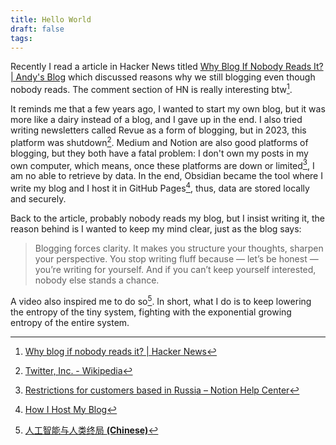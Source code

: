 ```yaml
---
title: Hello World
draft: false
tags:
---
```

Recently I read a article in Hacker News titled [Why Blog If Nobody Reads It? | Andy's Blog](https://andysblog.uk/why-blog-if-nobody-reads-it/) which discussed reasons why we still blogging even though nobody reads. The comment section of HN is really interesting btw[^1].

It reminds me that a few years ago, I wanted to start my own blog, but it was more like a dairy instead of a blog, and I gave up in the end. I also tried writing newsletters called Revue as a form of blogging, but in 2023, this platform was shutdown[^2]. Medium and Notion are also good platforms of blogging, but they both have a fatal problem: I don't own my posts in my own computer, which means, once these platforms are down or limited[^3], I am no able to retrieve by data. In the end, Obsidian became the tool where I write my blog and I host it in GitHub Pages[^4], thus, data are stored locally and securely.

Back to the article, probably nobody reads my blog, but I insist writing it, the reason behind is I wanted to keep my mind clear, just as the blog says:

>Blogging forces clarity. It makes you structure your thoughts, sharpen your perspective. You stop writing fluff because — let’s be honest — you’re writing for yourself. And if you can’t keep yourself interested, nobody else stands a chance.

A video also inspired me to do so[^5]. In short, what I do is to keep lowering the entropy of the tiny system, fighting with the exponential growing entropy of the entire system. 



[^1]: [Why blog if nobody reads it? | Hacker News](https://news.ycombinator.com/item?id=42992159)
[^2]: [Twitter, Inc. - Wikipedia](https://en.wikipedia.org/wiki/Twitter,_Inc.#:~:text=Revue%20was%20a%20service%20which,user%20data%20would%20be%20deleted.)
[^3]: [Restrictions for customers based in Russia – Notion Help Center](https://www.notion.com/help/restrictions-for-customers-based-in-russia)
[^4]: [How I Host My Blog](How%20I%20Host%20My%20Blog.md)
[^5]: [人工智能与人类终局 **(Chinese)**](https://youtu.be/5ieOxxXcl8U?t=1604)
